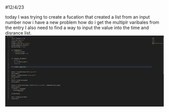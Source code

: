 #12/4/23

today I was trying to create a fucation that created a list from an input number
now i have a new problem how do i get the multiplr varibales from the entry 
I also need to find a way to input the value into the time and disrance list.
![work_on](worktime.png)
